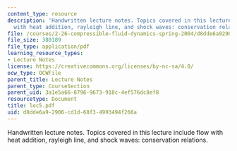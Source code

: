 ```yaml
---
content_type: resource
description: 'Handwritten lecture notes. Topics covered in this lecture include flow
  with heat addition, rayleigh line, and shock waves: conservation relations.'
file: /courses/2-26-compressible-fluid-dynamics-spring-2004/d8dde6a92906cd1d68f34993494f266a_lec5.pdf
file_size: 380189
file_type: application/pdf
learning_resource_types:
- Lecture Notes
license: https://creativecommons.org/licenses/by-nc-sa/4.0/
ocw_type: OCWFile
parent_title: Lecture Notes
parent_type: CourseSection
parent_uid: 3a1e5a66-8796-9673-918c-4ef576dc8ef8
resourcetype: Document
title: lec5.pdf
uid: d8dde6a9-2906-cd1d-68f3-4993494f266a
---
```

Handwritten lecture notes. Topics covered in this lecture include flow with heat addition, rayleigh line, and shock waves: conservation relations.
